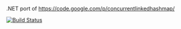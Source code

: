 .NET port of https://code.google.com/p/concurrentlinkedhashmap/

[![Build Status](https://travis-ci.org/eswdd/dotnet-concurrentlinkedhashmap.svg?branch=master)](https://travis-ci.org/eswdd/dotnet-concurrentlinkedhashmap)
